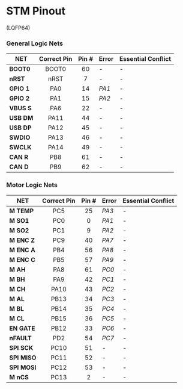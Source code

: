 # STM Pinout
(LQFP64)

### General Logic Nets

| NET        |Correct Pin| Pin #| Error | Essential Conflict |
|------------|:------:|:----:|-------| -        |
|**BOOT0**   | BOOT0  | 60   | -     | -        |
|**nRST**    | nRST   | 7    | -     | -        |
|**GPIO 1**  | PA0    | 14   | *PA1* | -        |
|**GPIO 2**  | PA1    | 15   | *PA2* | -        |
|**VBUS S**  | PA6    | 22   | -     | -        |
|**USB DM**  | PA11   | 44   | -     | -        |
|**USB DP**  | PA12   | 45   | -     | -        |
|**SWDIO**   | PA13   | 46   | -     | -        |
|**SWCLK**   | PA14   | 49   | -     | -        |
|**CAN R**   | PB8    | 61   | -     | -        |
|**CAN D**   | PB9    | 62   | -     | -        |

### Motor Logic Nets

| NET        |Correct Pin| Pin #| Error | Essential Conflict |
|------------|:------:|:----:|-------|----------|
|**M TEMP**  | PC5    | 25   | *PA3* | -        |
|**M SO1**   | PC0    | 0    | *PA1* | -        |
|**M SO2**   | PC1    | 9    | *PA2* | -        |
|**M ENC Z** | PC9    | 40   | *PA7* | -        |
|**M ENC A** | PB4    | 56   | *PA8* | -        |
|**M ENC C** | PB5    | 57   | *PA9* | -        |
|**M AH**    | PA8    | 61   | *PC0* | -        |
|**M BH**    | PA9    | 42   | *PC1* | -        |
|**M CH**    | PA10   | 43   | *PC2* | -        |
|**M AL**    | PB13   | 34   | *PC3* | -        |
|**M BL**    | PB14   | 35   | *PC4* | -        |
|**M CL**    | PB15   | 36   | *PC5* | -        |
|**EN GATE** | PB12   | 33   | *PC6* | -        |
|**nFAULT**  | PD2    | 54   | *PC7* | -        |
|**SPI SCK** | PC10   | 51   | -     | -        |
|**SPI MISO**| PC11   | 52   | -     | -        |
|**SPI MOSI**| PC12   | 53   | -     | -        |
|**M nCS**   | PC13   | 2    | -     | -        |
